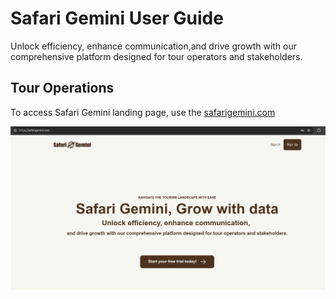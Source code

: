 # Safari Gemini User Guide

Unlock efficiency, enhance communication,and drive growth with our comprehensive platform designed for tour operators and stakeholders.



## Tour Operations



To access Safari Gemini landing page, use the [safarigemini.com](https://safarigemini.com)

![Safari Gemini Landing Page](image/Landing%20Page.png)